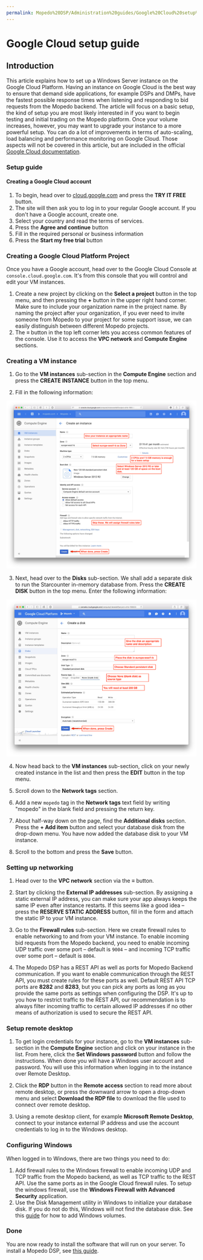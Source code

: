 ```yaml
---
permalink: Mopedo%20DSP/Administration%20guides/Google%20Cloud%20setup%20guide/
---
```


# Google Cloud setup guide

## Introduction

This article explains how to set up a Windows Server instance on the Google Cloud Platform. Having an instance on Google Cloud is the best way to ensure that demand side applications, for example DSPs and DMPs, have the fastest possible response times when listening and responding to bid requests from the Mopedo backend. The article will focus on a basic setup, the kind of setup you are most likely interested in if you want to begin testing and initial trading on the Mopedo platform. Once your volume increases, however, you may want to upgrade your instance to a more powerful setup. You can do a lot of improvements in terms of auto-scaling, load balancing and performance monitoring on Google Cloud. Those aspects will not be covered in this article, but are included in the official [Google Cloud documentation](https://cloud.google.com/docs/).

### Setup guide

#### Creating a Google Cloud account

1. To begin, head over to [cloud.google.com](http://cloud.google.com) and press the **TRY IT FREE** button.
2. The site will then ask you to log in to your regular Google account. If you don't have a Google account, create one.
3. Select your country and read the terms of services.
4. Press the **Agree and continue** button
5. Fill in the required personal or business information
6. Press the **Start my free trial** button

### Creating a Google Cloud Platform Project

Once you have a Google account, head over to the Google Cloud Console at `console.cloud.google.com`. It's from this console that you will control and edit your VM instances.

1. Create a new project by clicking on the **Select a project** button in the top menu, and then pressing the **+** button in the upper right hand corner. Make sure to include your organization name in the project name. By naming the project after your organization, if you ever need to invite someone from Mopedo to your project for some support issue, we can easily distinguish between different Mopedo projects.
2. The **≡** button in the top left corner lets you access common features of the console. Use it to access the **VPC network** and **Compute Engine** sections.

### Creating a VM instance

1. Go to the **VM instances** sub-section in the **Compute Engine** section and press the **CREATE INSTANCE** button in the top menu.

2. Fill in the following information:

  ![image](New%20instance.png)

3. Next, head over to the **Disks** sub-section. We shall add a separate disk to run the Starcounter in-memory database from. Press the **CREATE DISK** button in the top menu. Enter the following information:

  ![image](New%20disk.png)

4. Now head back to the **VM instances** sub-section, click on your newly created instance in the list and then press the **EDIT** button in the top menu.

5. Scroll down to the **Network tags** section.

6. Add a new `mopedo` tag in the **Network tags** text field by writing "mopedo" in the blank field and pressing the return key.

7. About half-way down on the page, find the **Additional disks** section. Press the **+ Add item** button and select your database disk from the drop-down menu. You have now added the database disk to your VM instance.

8. Scroll to the bottom and press the **Save** button.

### Setting up networking

1. Head over to the **VPC network** section via the **≡** button.

2. Start by clicking the **External IP addresses** sub-section. By assigning a static external IP address, you can make sure your app always keeps the same IP even after instance restarts. If this seems like a good idea – press the **RESERVE STATIC ADDRESS** button, fill in the form and attach the static IP to your VM instance.

3. Go to the **Firewall rules** sub-section. Here we create firewall rules to enable networking to and from your VM instance. To enable incoming bid requests from the Mopedo backend, you need to enable incoming UDP traffic over some port – default is `9004` – and incoming TCP traffic over some port – default is `8004`.

4. The Mopedo DSP has a REST API as well as ports for Mopedo Backend communication. If you want to enable communication through the REST API, you must create rules for these ports as well. Default REST API TCP ports are **8282** and **8283**, but you can pick any ports as long as you provide the same ports as settings when configuring the DSP. It's up to you how to restrict traffic to the REST API, our recommendation is to always filter incoming traffic to certain allowed IP addresses if no other means of authorization is used to secure the REST API.

### Setup remote desktop

1. To get login credentials for your instance, go to the **VM instances** sub-section in the **Compute Engine** section and click on your instance in the list. From here, click the **Set Windows password** button and follow the instructions. When done you will have a Windows user account and password. You will use this information when logging in to the instance over Remote Desktop.

2. Click the **RDP** button in the **Remote access** section to read more about remote desktop, or press the downward arrow to open a drop-down menu and select **Download the RDP file** to download the file used to connect over remote desktop.

3. Using a remote desktop client, for example **Microsoft Remote Desktop**, connect to your instance external IP address and use the account credentials to log in to the Windows desktop.

### Configuring Windows

When logged in to Windows, there are two things you need to do:

1. Add firewall rules to the Windows firewall to enable incoming UDP and TCP traffic from the Mopedo backend, as well as TCP traffic to the REST API. Use the same ports as in the Google Cloud firewall rules. To setup the windows firewall, use the **Windows Firewall with Advanced Security** application.
2. Use the Disk Management utility in Windows to initialize your database disk. If you do not do this, Windows will not find the database disk. See this [guide](https://cloud.google.com/compute/docs/disks/add-persistent-disk) for how to add Windows volumes.

### Done

You are now ready to install the software that will run on your server. To install a Mopedo DSP, see [this guide](../Installation%20guide).
